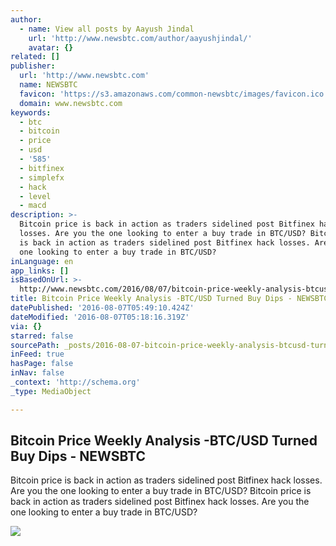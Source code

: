 ```yaml
---
author:
  - name: View all posts by Aayush Jindal
    url: 'http://www.newsbtc.com/author/aayushjindal/'
    avatar: {}
related: []
publisher:
  url: 'http://www.newsbtc.com'
  name: NEWSBTC
  favicon: 'https://s3.amazonaws.com/common-newsbtc/images/favicon.ico'
  domain: www.newsbtc.com
keywords:
  - btc
  - bitcoin
  - price
  - usd
  - '585'
  - bitfinex
  - simplefx
  - hack
  - level
  - macd
description: >-
  Bitcoin price is back in action as traders sidelined post Bitfinex hack
  losses. Are you the one looking to enter a buy trade in BTC/USD? Bitcoin price
  is back in action as traders sidelined post Bitfinex hack losses. Are you the
  one looking to enter a buy trade in BTC/USD?
inLanguage: en
app_links: []
isBasedOnUrl: >-
  http://www.newsbtc.com/2016/08/07/bitcoin-price-weekly-analysis-btcusd-turned-buy-dips/
title: Bitcoin Price Weekly Analysis -BTC/USD Turned Buy Dips - NEWSBTC
datePublished: '2016-08-07T05:49:10.424Z'
dateModified: '2016-08-07T05:18:16.319Z'
via: {}
starred: false
sourcePath: _posts/2016-08-07-bitcoin-price-weekly-analysis-btcusd-turned-buy-dips-new.md
inFeed: true
hasPage: false
inNav: false
_context: 'http://schema.org'
_type: MediaObject

---
```

<article style=""><h1>Bitcoin Price Weekly Analysis -BTC/USD Turned Buy Dips - NEWSBTC</h1><p>Bitcoin price is back in action as traders sidelined post Bitfinex hack losses. Are you the one looking to enter a buy trade in BTC/USD? Bitcoin price is back in action as traders sidelined post Bitfinex hack losses. Are you the one looking to enter a buy trade in BTC/USD?</p><img src="http://s3.amazonaws.com/main-newsbtc-images/2016/08/07045939/Bitcoin1.png" /></article>